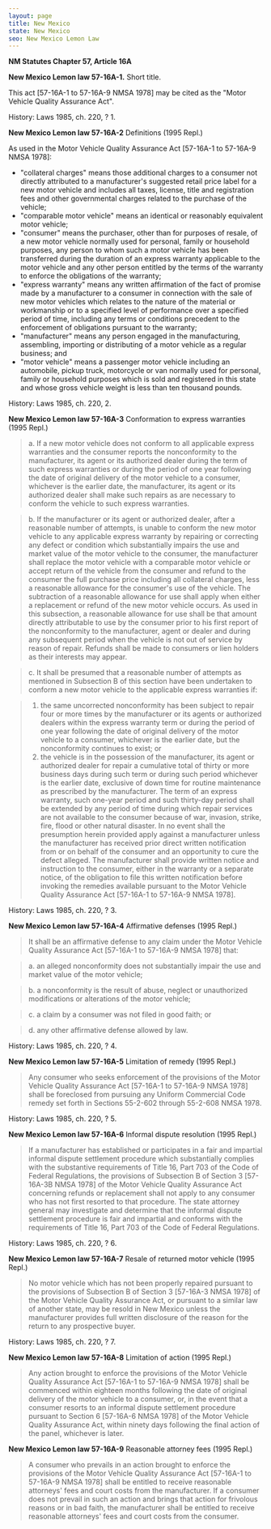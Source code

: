 ```yaml
---
layout: page
title: New Mexico
state: New Mexico
seo: New Mexico Lemon Law
---
```


**NM Statutes Chapter 57, Article 16A** 

**New Mexico Lemon law 57-16A-1.** Short title.

This act [57-16A-1 to 57-16A-9 NMSA 1978] may be cited as the "Motor Vehicle Quality Assurance Act". 

History: Laws 1985, ch. 220, ? 1. 

**New Mexico Lemon law 57-16A-2** Definitions (1995 Repl.)

As used in the Motor Vehicle Quality Assurance Act [57-16A-1 to 57-16A-9 NMSA 1978]:

- "collateral charges" means those additional charges to a consumer not directly attributed to a manufacturer's suggested retail price label for a new motor vehicle and includes all taxes, license, title and registration fees and other governmental charges related to the purchase of the vehicle;
- "comparable motor vehicle" means an identical or reasonably equivalent motor vehicle;
- "consumer" means the purchaser, other than for purposes of resale, of a new motor vehicle normally used for personal, family or household purposes, any person to whom such a motor vehicle has been transferred during the duration of an express warranty applicable to the motor vehicle and any other person entitled by the terms of the warranty to enforce the obligations of the warranty;
- "express warranty" means any written affirmation of the fact of promise made by a manufacturer to a consumer in connection with the sale of new motor vehicles which relates to the nature of the material or workmanship or to a specified level of performance over a specified period of time, including any terms or conditions precedent to the enforcement of obligations pursuant to the warranty;
- "manufacturer" means any person engaged in the manufacturing, assembling, importing or distributing of a motor vehicle as a regular business; and
- "motor vehicle" means a passenger motor vehicle including an automobile, pickup truck, motorcycle or van normally used for personal, family or household purposes which is sold and registered in this state and whose gross vehicle weight is less than ten thousand pounds.

History: Laws 1985, ch. 220, 2. 

**New Mexico Lemon law 57-16A-3** Conformation to express warranties (1995 Repl.)

>a. If a new motor vehicle does not conform to all applicable express warranties and the consumer reports the nonconformity to the manufacturer, its agent or its authorized dealer during the term of such express warranties or during the period of one year following the date of original delivery of the motor vehicle to a consumer, whichever is the earlier date, the manufacturer, its agent or its authorized dealer shall make such repairs as are necessary to conform the vehicle to such express warranties.

>b. If the manufacturer or its agent or authorized dealer, after a reasonable number of attempts, is unable to conform the new motor vehicle to any applicable express warranty by repairing or correcting any defect or condition which substantially impairs the use and market value of the motor vehicle to the consumer, the manufacturer shall replace the motor vehicle with a comparable motor vehicle or accept return of the vehicle from the consumer and refund to the consumer the full purchase price including all collateral charges, less a reasonable allowance for the consumer's use of the vehicle. The subtraction of a reasonable allowance for use shall apply when either a replacement or refund of the new motor vehicle occurs. As used in this subsection, a reasonable allowance for use shall be that amount directly attributable to use by the consumer prior to his first report of the nonconformity to the manufacturer, agent or dealer and during any subsequent period when the vehicle is not out of service by reason of repair. Refunds shall be made to consumers or lien holders as their interests may appear.

>c. It shall be presumed that a reasonable number of attempts as mentioned in Subsection B of this section have been undertaken to conform a new motor vehicle to the applicable express warranties if: 

  >1. the same uncorrected nonconformity has been subject to repair four or more times by the manufacturer or its agents or authorized dealers within the express warranty term or during the period of one year following the date of original delivery of the motor vehicle to a consumer, whichever is the earlier date, but the nonconformity continues to exist; or
  >2. the vehicle is in the possession of the manufacturer, its agent or authorized dealer for repair a cumulative total of thirty or more business days during such term or during such period whichever is the earlier date, exclusive of down time for routine maintenance as prescribed by the manufacturer. The term of an express warranty, such one-year period and such thirty-day period shall be extended by any period of time during which repair services are not available to the consumer because of war, invasion, strike, fire, flood or other natural disaster. In no event shall the presumption herein provided apply against a manufacturer unless the manufacturer has received prior direct written notification from or on behalf of the consumer and an opportunity to cure the defect alleged. The manufacturer shall provide written notice and instruction to the consumer, either in the warranty or a separate notice, of the obligation to file this written notification before invoking the remedies available pursuant to the Motor Vehicle Quality Assurance Act [57-16A-1 to 57-16A-9 NMSA 1978].

History: Laws 1985, ch. 220, ? 3. 

**New Mexico Lemon law 57-16A-4** Affirmative defenses (1995 Repl.)

>It shall be an affirmative defense to any claim under the Motor Vehicle Quality Assurance Act [57-16A-1 to 57-16A-9 NMSA 1978] that:

  >a. an alleged nonconformity does not substantially impair the use and market value of the motor vehicle;

  >b. a nonconformity is the result of abuse, neglect or unauthorized modifications or alterations of the motor vehicle;

  >c. a claim by a consumer was not filed in good faith; or

  >d. any other affirmative defense allowed by law.

History: Laws 1985, ch. 220, ? 4. 

**New Mexico Lemon law 57-16A-5** Limitation of remedy (1995 Repl.)

>Any consumer who seeks enforcement of the provisions of the Motor Vehicle Quality Assurance Act [57-16A-1 to 57-16A-9 NMSA 1978] shall be foreclosed from pursuing any Uniform Commercial Code remedy set forth in Sections 55-2-602 through 55-2-608 NMSA 1978.

History: Laws 1985, ch. 220, ? 5. 

**New Mexico Lemon law 57-16A-6** Informal dispute resolution (1995 Repl.)

>If a manufacturer has established or participates in a fair and impartial informal dispute settlement procedure which substantially complies with the substantive requirements of Title 16, Part 703 of the Code of Federal Regulations, the provisions of Subsection B of Section 3 [57-16A-3B NMSA 1978] of the Motor Vehicle Quality Assurance Act concerning refunds or replacement shall not apply to any consumer who has not first resorted to that procedure. The state attorney general may investigate and determine that the informal dispute settlement procedure is fair and impartial and conforms with the requirements of Title 16, Part 703 of the Code of Federal Regulations.

History: Laws 1985, ch. 220, ? 6. 

**New Mexico Lemon law 57-16A-7** Resale of returned motor vehicle (1995 Repl.)

>No motor vehicle which has not been properly repaired pursuant to the provisions of Subsection B of Section 3 [57-16A-3 NMSA 1978] of the Motor Vehicle Quality Assurance Act, or pursuant to a similar law of another state, may be resold in New Mexico unless the manufacturer provides full written disclosure of the reason for the return to any prospective buyer.

History: Laws 1985, ch. 220, ? 7. 

**New Mexico Lemon law 57-16A-8** Limitation of action (1995 Repl.)

>Any action brought to enforce the provisions of the Motor Vehicle Quality Assurance Act [57-16A-1 to 57-16A-9 NMSA 1978] shall be commenced within eighteen months following the date of original delivery of the motor vehicle to a consumer, or, in the event that a consumer resorts to an informal dispute settlement procedure pursuant to Section 6 [57-16A-6 NMSA 1978] of the Motor Vehicle Quality Assurance Act, within ninety days following the final action of the panel, whichever is later.

**New Mexico Lemon law 57-16A-9** Reasonable attorney fees (1995 Repl.)

>A consumer who prevails in an action brought to enforce the provisions of the Motor Vehicle Quality Assurance Act [57-16A-1 to 57-16A-9 NMSA 1978] shall be entitled to receive reasonable attorneys' fees and court costs from the manufacturer. If a consumer does not prevail in such an action and brings that action for frivolous reasons or in bad faith, the manufacturer shall be entitled to receive reasonable attorneys' fees and court costs from the consumer.
